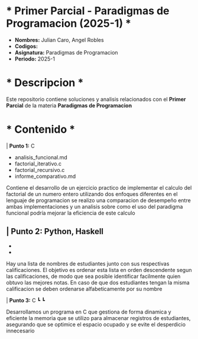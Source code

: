 #    * Primer Parcial - Paradigmas de Programacion (2025-1) *

- **Nombres:** Julian Caro, Angel Robles
- **Codigos:** 
- **Asignatura:** Paradigmas de Programacion
- **Periodo:** 2025-1

# * Descripcion *  
Este repositorio contiene soluciones y analisis relacionados con el **Primer Parcial** de la materia **Paradigmas de Programacion**

# * Contenido *
| **Punto 1:**
C

- analisis_funcional.md
- factorial_iterativo.c
- factorial_recursivo.c
- informe_comparativo.md

Contiene el desarrollo de un ejercicio practico de implementar el calculo del factorial de un numero entero utilizando dos enfoques diferentes en el lenguaje de programacion se realizo una comparacion de desempeño entre ambas implementaciones y un analisis sobre como el uso del paradigma funcional podría mejorar la eficiencia de este calculo


| **Punto 2:**
Python, Haskell
- 
-
- 

Hay una lista de nombres de estudiantes junto con sus respectivas calificaciones. El objetivo es ordenar esta lista en orden descendente segun las calificaciones, de modo que sea posible identificar facilmente quien obtuvo las mejores notas. En caso de que dos estudiantes tengan la misma calificacion se deben ordenarse alfabeticamente por su nombre

| **Punto 3:**
C
┗
┗

Desarrollamos un programa en C que gestiona de forma dinamica y eficiente la memoria que se utilizo para almacenar registros de estudiantes, asegurando que se optimice el espacio ocupado y se evite el desperdicio innecesario

